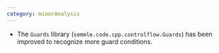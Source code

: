 ```yaml
---
category: minorAnalysis
---
```

* The `Guards` library (`semmle.code.cpp.controlflow.Guards`) has been improved to recognize more guard conditions.